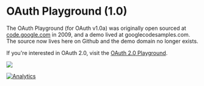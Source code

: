 OAuth Playground (1.0)
===============

The OAuth Playground (for OAuth v1.0a) was originally open sourced at [code.google.com](http://code.google.com/p/gdata-samples/source/browse/#svn/trunk/oauth_playground) in 2009,
and a demo lived at googlecodesamples.com. The source now lives here on Github and the demo domain no longer exists.

If you're interested in OAuth 2.0, visit the [OAuth 2.0 Playground](https://code.google.com/oauthplayground/).

<img src="http://farm4.staticflickr.com/3127/2871728462_05cac4dc2b.jpg">

[![Analytics](https://ga-beacon.appspot.com/UA-46812528-1/ebidel/oauthplayground/README)](https://github.com/igrigorik/ga-beacon)
